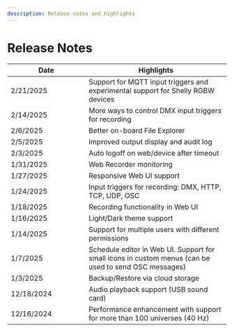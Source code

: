 ```yaml
---
description: Release notes and highlights
---
```


# Release Notes

<table><thead><tr><th width="163">Date</th><th>Highlights</th></tr></thead><tbody><tr><td>2/21/2025</td><td>Support for MQTT input triggers and experimental support for Shelly RGBW devices</td></tr><tr><td>2/14/2025</td><td>More ways to control DMX input triggers for recording</td></tr><tr><td>2/6/2025</td><td>Better on-board File Explorer</td></tr><tr><td>2/5/2025</td><td>Improved output display and audit log</td></tr><tr><td>2/3/2025</td><td>Auto logoff on web/device after timeout</td></tr><tr><td>1/31/2025</td><td>Web Recorder monitoring</td></tr><tr><td>1/27/2025</td><td>Responsive Web UI support</td></tr><tr><td>1/24/2025</td><td>Input triggers for recording: DMX, HTTP, TCP, UDP, OSC</td></tr><tr><td>1/18/2025</td><td>Recording functionality in Web UI</td></tr><tr><td>1/16/2025</td><td>Light/Dark theme support</td></tr><tr><td>1/14/2025</td><td>Support for multiple users with different permissions</td></tr><tr><td>1/7/2025</td><td>Schedule editor in Web UI. Support for small icons in custom menus (can be used to send OSC messages)</td></tr><tr><td>1/3/2025</td><td>Backup/Restore via cloud storage</td></tr><tr><td>12/18/2024</td><td>Audio playback support (USB sound card)</td></tr><tr><td>12/16/2024</td><td>Performance enhancement with support for more than 100 universes (40 Hz)</td></tr></tbody></table>



